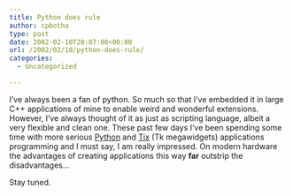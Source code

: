 ```yaml
---
title: Python does rule
author: cpbotha
type: post
date: 2002-02-10T20:07:00+00:00
url: /2002/02/10/python-does-rule/
categories:
  - Uncategorized

---
```

I&#8217;ve always been a fan of python. So much so that I&#8217;ve embedded it in large C++ applications of mine to enable weird and wonderful extensions. However, I&#8217;ve always thought of it as just as scripting language, albeit a very flexible and clean one. These past few days I&#8217;ve been spending some time with more serious [Python][1] and [Tix][2] (Tk megawidgets) applications programming and I must say, I am really impressed. On modern hardware the advantages of creating applications this way **far** outstrip the disadvantages&#8230;

Stay tuned.

 [1]: http://www.python.org/
 [2]: http://tix.sourceforge.net/